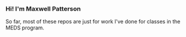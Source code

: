 ### Hi! I'm Maxwell Patterson

So far, most of these repos are just for work I've done for classes in the MEDS program. 



